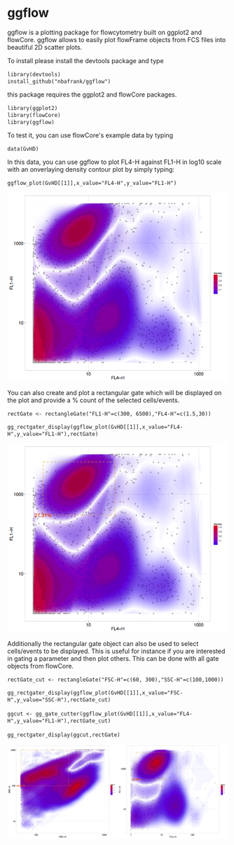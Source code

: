 
ggflow
========================================================

ggflow is a plotting package for flowcytometry built on ggplot2 and flowCore. ggflow allows to easily plot flowFrame objects from FCS files into beautiful 2D scatter plots.

To install please install the devtools package and type

```{r}
library(devtools)
install_github("nbafrank/ggflow")
```

this package requires the ggplot2 and flowCore packages.


```{r}
library(ggplot2)
library(flowCore)
library(ggflow)
```
To test it, you can use flowCore's example data by typing

```{r}
data(GvHD)
```

In this data, you can use ggflow to plot FL4-H against FL1-H in log10 scale with an onverlaying density contour plot by simply typing:

```{r,fig.height=12,fig.width=14}
ggflow_plot(GvHD[[1]],x_value="FL4-H",y_value="FL1-H")
```

![plot of chunk unnamed-chunk-1](figures/figure1.png)




You can also create and plot a rectangular gate which will be displayed on the plot and provide a % count of the selected cells/events.

```{r}
rectGate <- rectangleGate("FL1-H"=c(300, 6500),"FL4-H"=c(1.5,30))
```

```{r,fig.height=12,fig.width=14}
gg_rectgater_display(ggflow_plot(GvHD[[1]],x_value="FL4-H",y_value="FL1-H"),rectGate)
```

![plot of chunk unnamed-chunk-2](figures/figure2.png)




Additionally the rectangular gate object can also be used to select cells/events to be displayed. This is useful for instance if you are interested in gating a parameter and then plot others. This can be done with all gate objects from flowCore.

```{r}
rectGate_cut <- rectangleGate("FSC-H"=c(60, 300),"SSC-H"=c(100,1000))
```

```{r,fig.height=12,fig.width=14}
gg_rectgater_display(ggflow_plot(GvHD[[1]],x_value="FSC-H",y_value="SSC-H"),rectGate_cut)

ggcut <- gg_gate_cutter(ggflow_plot(GvHD[[1]],x_value="FL4-H",y_value="FL1-H"),rectGate_cut)

gg_rectgater_display(ggcut,rectGate)
```

![plot of chunk unnamed-chunk-3](figures/figure3.png)


